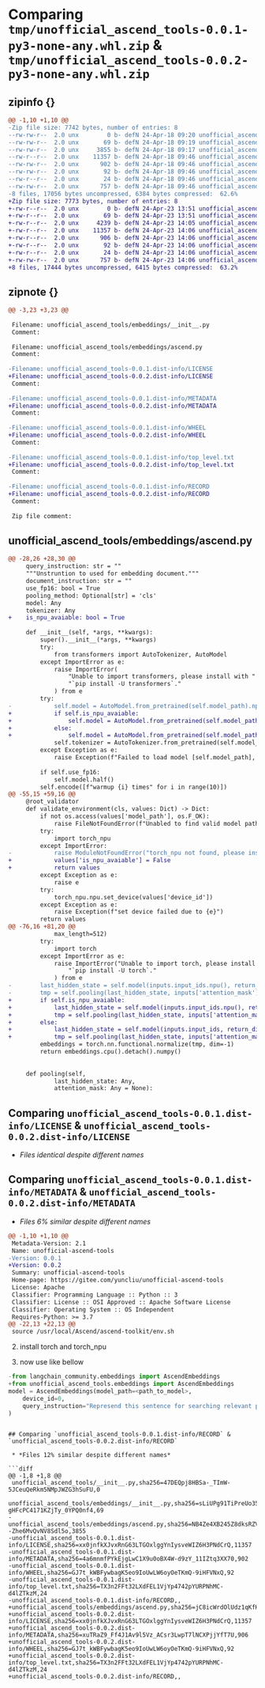 # Comparing `tmp/unofficial_ascend_tools-0.0.1-py3-none-any.whl.zip` & `tmp/unofficial_ascend_tools-0.0.2-py3-none-any.whl.zip`

## zipinfo {}

```diff
@@ -1,10 +1,10 @@
-Zip file size: 7742 bytes, number of entries: 8
--rw-rw-r--  2.0 unx        0 b- defN 24-Apr-18 09:20 unofficial_ascend_tools/__init__.py
--rw-rw-r--  2.0 unx       69 b- defN 24-Apr-18 09:19 unofficial_ascend_tools/embeddings/__init__.py
--rw-rw-r--  2.0 unx     3855 b- defN 24-Apr-18 09:17 unofficial_ascend_tools/embeddings/ascend.py
--rw-r--r--  2.0 unx    11357 b- defN 24-Apr-18 09:46 unofficial_ascend_tools-0.0.1.dist-info/LICENSE
--rw-rw-r--  2.0 unx      902 b- defN 24-Apr-18 09:46 unofficial_ascend_tools-0.0.1.dist-info/METADATA
--rw-rw-r--  2.0 unx       92 b- defN 24-Apr-18 09:46 unofficial_ascend_tools-0.0.1.dist-info/WHEEL
--rw-r--r--  2.0 unx       24 b- defN 24-Apr-18 09:46 unofficial_ascend_tools-0.0.1.dist-info/top_level.txt
--rw-rw-r--  2.0 unx      757 b- defN 24-Apr-18 09:46 unofficial_ascend_tools-0.0.1.dist-info/RECORD
-8 files, 17056 bytes uncompressed, 6384 bytes compressed:  62.6%
+Zip file size: 7773 bytes, number of entries: 8
+-rw-r--r--  2.0 unx        0 b- defN 24-Apr-23 13:51 unofficial_ascend_tools/__init__.py
+-rw-r--r--  2.0 unx       69 b- defN 24-Apr-23 13:51 unofficial_ascend_tools/embeddings/__init__.py
+-rw-r--r--  2.0 unx     4239 b- defN 24-Apr-23 14:05 unofficial_ascend_tools/embeddings/ascend.py
+-rw-r--r--  2.0 unx    11357 b- defN 24-Apr-23 14:06 unofficial_ascend_tools-0.0.2.dist-info/LICENSE
+-rw-r--r--  2.0 unx      906 b- defN 24-Apr-23 14:06 unofficial_ascend_tools-0.0.2.dist-info/METADATA
+-rw-r--r--  2.0 unx       92 b- defN 24-Apr-23 14:06 unofficial_ascend_tools-0.0.2.dist-info/WHEEL
+-rw-r--r--  2.0 unx       24 b- defN 24-Apr-23 14:06 unofficial_ascend_tools-0.0.2.dist-info/top_level.txt
+-rw-rw-r--  2.0 unx      757 b- defN 24-Apr-23 14:06 unofficial_ascend_tools-0.0.2.dist-info/RECORD
+8 files, 17444 bytes uncompressed, 6415 bytes compressed:  63.2%
```

## zipnote {}

```diff
@@ -3,23 +3,23 @@
 
 Filename: unofficial_ascend_tools/embeddings/__init__.py
 Comment: 
 
 Filename: unofficial_ascend_tools/embeddings/ascend.py
 Comment: 
 
-Filename: unofficial_ascend_tools-0.0.1.dist-info/LICENSE
+Filename: unofficial_ascend_tools-0.0.2.dist-info/LICENSE
 Comment: 
 
-Filename: unofficial_ascend_tools-0.0.1.dist-info/METADATA
+Filename: unofficial_ascend_tools-0.0.2.dist-info/METADATA
 Comment: 
 
-Filename: unofficial_ascend_tools-0.0.1.dist-info/WHEEL
+Filename: unofficial_ascend_tools-0.0.2.dist-info/WHEEL
 Comment: 
 
-Filename: unofficial_ascend_tools-0.0.1.dist-info/top_level.txt
+Filename: unofficial_ascend_tools-0.0.2.dist-info/top_level.txt
 Comment: 
 
-Filename: unofficial_ascend_tools-0.0.1.dist-info/RECORD
+Filename: unofficial_ascend_tools-0.0.2.dist-info/RECORD
 Comment: 
 
 Zip file comment:
```

## unofficial_ascend_tools/embeddings/ascend.py

```diff
@@ -28,26 +28,30 @@
     query_instruction: str = ""
     """Unstruntion to used for embedding document."""
     document_instruction: str = ""
     use_fp16: bool = True
     pooling_method: Optional[str] = 'cls'
     model: Any
     tokenizer: Any
+    is_npu_avaiable: bool = True
 
     def __init__(self, *args, **kwargs):
         super().__init__(*args, **kwargs)
         try:
             from transformers import AutoTokenizer, AutoModel
         except ImportError as e:
             raise ImportError(
                 "Unable to import transformers, please install with "
                 "`pip install -U transformers`."
             ) from e
         try:
-            self.model = AutoModel.from_pretrained(self.model_path).npu().eval()
+            if self.is_npu_avaiable:
+                self.model = AutoModel.from_pretrained(self.model_path).npu().eval()
+            else:
+                self.model = AutoModel.from_pretrained(self.model_path).eval()
             self.tokenizer = AutoTokenizer.from_pretrained(self.model_path)
         except Exception as e:
             raise Exception(f"Failed to load model [self.model_path], due to following error:{e}")
 
         if self.use_fp16:
             self.model.half()
         self.encode([f"warmup {i} times" for i in range(10)])
@@ -55,15 +59,16 @@
     @root_validator
     def validate_environment(cls, values: Dict) -> Dict:
         if not os.access(values['model_path'], os.F_OK):
             raise FileNotFoundError(f"Unabled to find valid model path in [{values['model_path']}]")
         try:
             import torch_npu
         except ImportError:
-            raise ModuleNotFoundError("torch_npu not found, please install torch_npu")
+            values['is_npu_avaiable'] = False
+            return values
         except Exception as e:
             raise e
         try:
             torch_npu.npu.set_device(values['device_id'])
         except Exception as e:
             raise Exception(f"set device failed due to {e}")
         return values
@@ -76,16 +81,20 @@
             max_length=512)
         try:
             import torch
         except ImportError as e:
             raise ImportError("Unable to import torch, please install with "
                 "`pip install -U torch`."
             ) from e
-        last_hidden_state = self.model(inputs.input_ids.npu(), return_dict=True).last_hidden_state
-        tmp = self.pooling(last_hidden_state, inputs['attention_mask'].npu())
+        if self.is_npu_avaiable:
+            last_hidden_state = self.model(inputs.input_ids.npu(), return_dict=True).last_hidden_state
+            tmp = self.pooling(last_hidden_state, inputs['attention_mask'].npu())
+        else:
+            last_hidden_state = self.model(inputs.input_ids, return_dict=True).last_hidden_state
+            tmp = self.pooling(last_hidden_state, inputs['attention_mask'])
         embeddings = torch.nn.functional.normalize(tmp, dim=-1)
         return embeddings.cpu().detach().numpy()
 
 
     def pooling(self,
             last_hidden_state: Any,
             attention_mask: Any = None):
```

## Comparing `unofficial_ascend_tools-0.0.1.dist-info/LICENSE` & `unofficial_ascend_tools-0.0.2.dist-info/LICENSE`

 * *Files identical despite different names*

## Comparing `unofficial_ascend_tools-0.0.1.dist-info/METADATA` & `unofficial_ascend_tools-0.0.2.dist-info/METADATA`

 * *Files 6% similar despite different names*

```diff
@@ -1,10 +1,10 @@
 Metadata-Version: 2.1
 Name: unofficial-ascend-tools
-Version: 0.0.1
+Version: 0.0.2
 Summary: unofficial-ascend-tools
 Home-page: https://gitee.com/yuncliu/unofficial-ascend-tools
 License: Apache
 Classifier: Programming Language :: Python :: 3
 Classifier: License :: OSI Approved :: Apache Software License
 Classifier: Operating System :: OS Independent
 Requires-Python: >= 3.7
@@ -22,13 +22,13 @@
 source /usr/local/Ascend/ascend-toolkit/env.sh
 ```
 
 2. install torch and torch_npu
 
 3. now use like bellow
 ```python
-from langchain_community.embeddings import AscendEmbeddings
+from unofficial_ascend_tools.embeddings import AscendEmbeddings
 model = AscendEmbeddings(model_path=<path_to_model>,
     device_id=0,
     query_instruction="Represend this sentence for searching relevant passages: "
 )
 ```
```

## Comparing `unofficial_ascend_tools-0.0.1.dist-info/RECORD` & `unofficial_ascend_tools-0.0.2.dist-info/RECORD`

 * *Files 12% similar despite different names*

```diff
@@ -1,8 +1,8 @@
 unofficial_ascend_tools/__init__.py,sha256=47DEQpj8HBSa-_TImW-5JCeuQeRkm5NMpJWZG3hSuFU,0
 unofficial_ascend_tools/embeddings/__init__.py,sha256=sLiUPg91TiPreUo35A-gHFcPC4171KZjTy_0YPQ0nf4,69
-unofficial_ascend_tools/embeddings/ascend.py,sha256=NB4Ze4XB245Z8dksRZVfxp6Tq--Zhe6MvQvNV8Sdl5o,3855
-unofficial_ascend_tools-0.0.1.dist-info/LICENSE,sha256=xx0jnfkXJvxRnG63LTGOxlggYnIysveWIZ6H3PNdCrQ,11357
-unofficial_ascend_tools-0.0.1.dist-info/METADATA,sha256=4a6mnmfPYkEjgLwC1X9u0oBX4W-d9zY_11IZtq3XX70,902
-unofficial_ascend_tools-0.0.1.dist-info/WHEEL,sha256=GJ7t_kWBFywbagK5eo9IoUwLW6oyOeTKmQ-9iHFVNxQ,92
-unofficial_ascend_tools-0.0.1.dist-info/top_level.txt,sha256=TX3n2FFt32LXdFEL1VjYp4742pYURPNhMC-d4lZTkzM,24
-unofficial_ascend_tools-0.0.1.dist-info/RECORD,,
+unofficial_ascend_tools/embeddings/ascend.py,sha256=jC8icWrdOlUdz1qKfHPmPhGetM8sBqqtK5dYB71hJRI,4239
+unofficial_ascend_tools-0.0.2.dist-info/LICENSE,sha256=xx0jnfkXJvxRnG63LTGOxlggYnIysveWIZ6H3PNdCrQ,11357
+unofficial_ascend_tools-0.0.2.dist-info/METADATA,sha256=xuTRaZ9_Ff4J1Av9l5Vz_ACsr3LwpT7lNCXPjjYfT7U,906
+unofficial_ascend_tools-0.0.2.dist-info/WHEEL,sha256=GJ7t_kWBFywbagK5eo9IoUwLW6oyOeTKmQ-9iHFVNxQ,92
+unofficial_ascend_tools-0.0.2.dist-info/top_level.txt,sha256=TX3n2FFt32LXdFEL1VjYp4742pYURPNhMC-d4lZTkzM,24
+unofficial_ascend_tools-0.0.2.dist-info/RECORD,,
```

